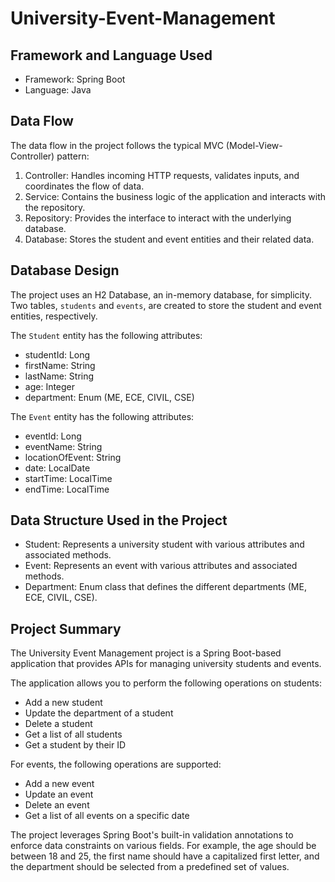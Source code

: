 # University-Event-Management

## Framework and Language Used
- Framework: Spring Boot
- Language: Java

## Data Flow
The data flow in the project follows the typical MVC (Model-View-Controller) pattern:

1. Controller: Handles incoming HTTP requests, validates inputs, and coordinates the flow of data.
2. Service: Contains the business logic of the application and interacts with the repository.
3. Repository: Provides the interface to interact with the underlying database.
4. Database: Stores the student and event entities and their related data.

## Database Design
The project uses an H2 Database, an in-memory database, for simplicity. Two tables, `students` and `events`, are created to store the student and event entities, respectively.

The `Student` entity has the following attributes:
- studentId: Long
- firstName: String
- lastName: String
- age: Integer
- department: Enum (ME, ECE, CIVIL, CSE)

The `Event` entity has the following attributes:
- eventId: Long
- eventName: String
- locationOfEvent: String
- date: LocalDate
- startTime: LocalTime
- endTime: LocalTime

## Data Structure Used in the Project
- Student: Represents a university student with various attributes and associated methods.
- Event: Represents an event with various attributes and associated methods.
- Department: Enum class that defines the different departments (ME, ECE, CIVIL, CSE).

## Project Summary
The University Event Management project is a Spring Boot-based application that provides APIs for managing university students and events.

The application allows you to perform the following operations on students:
- Add a new student
- Update the department of a student
- Delete a student
- Get a list of all students
- Get a student by their ID

For events, the following operations are supported:
- Add a new event
- Update an event
- Delete an event
- Get a list of all events on a specific date

The project leverages Spring Boot's built-in validation annotations to enforce data constraints on various fields. For example, the age should be between 18 and 25, the first name should have a capitalized first letter, and the department should be selected from a predefined set of values.
